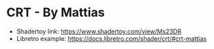 # CRT - By Mattias

- Shadertoy link: https://www.shadertoy.com/view/Ms23DR
- Libretro example: https://docs.libretro.com/shader/crt/#crt-mattias